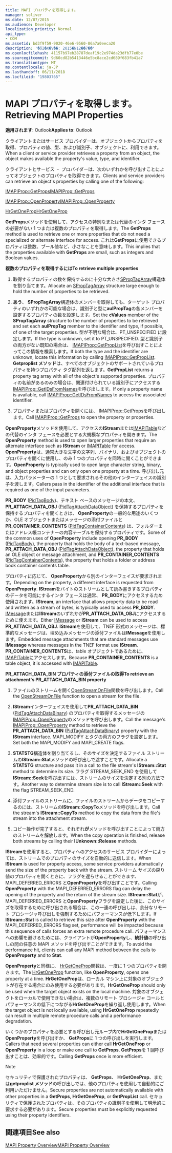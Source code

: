 ```yaml
---
title: MAPI プロパティを取得します。
manager: soliver
ms.date: 12/07/2015
ms.audience: Developer
localization_priority: Normal
api_type:
- COM
ms.assetid: bd3f9f59-9020-46e6-9560-86a7a0eeca20
description: '�ŏI�X�V��: 2015�N12��7��'
ms.openlocfilehash: 41157b97eb28787deaf19c2e974da23dfb77e0be
ms.sourcegitcommit: 9d60cd82b5413446e5bc8ace2cd689f683fb41a7
ms.translationtype: MT
ms.contentlocale: ja-JP
ms.lasthandoff: 06/11/2018
ms.locfileid: "19803765"
---
```

# <a name="retrieving-mapi-properties"></a><span data-ttu-id="15c82-103">MAPI プロパティを取得します。</span><span class="sxs-lookup"><span data-stu-id="15c82-103">Retrieving MAPI Properties</span></span>

 
  
<span data-ttu-id="15c82-104">**適用されます**: Outlook</span><span class="sxs-lookup"><span data-stu-id="15c82-104">**Applies to**: Outlook</span></span> 
  
<span data-ttu-id="15c82-105">クライアントまたはサービス プロバイダーは、オブジェクトからプロパティを取得、プロパティの値、型、および識別子、オブジェクトに、利用できます。</span><span class="sxs-lookup"><span data-stu-id="15c82-105">When a client or service provider retrieves a property from an object, the object makes available the property's value, type, and identifier.</span></span> 
  
<span data-ttu-id="15c82-106">クライアントとサービス ・ プロバイダーは、次のいずれかを呼び出すことによってオブジェクトのプロパティを取得できます。</span><span class="sxs-lookup"><span data-stu-id="15c82-106">Clients and service providers can retrieve an object's properties by calling one of the following:</span></span>
  
[<span data-ttu-id="15c82-107">IMAPIProp::GetProps</span><span class="sxs-lookup"><span data-stu-id="15c82-107">IMAPIProp::GetProps</span></span>](imapiprop-getprops.md)
  
[<span data-ttu-id="15c82-108">IMAPIProp::OpenProperty</span><span class="sxs-lookup"><span data-stu-id="15c82-108">IMAPIProp::OpenProperty</span></span>](imapiprop-openproperty.md)
  
[<span data-ttu-id="15c82-109">HrGetOneProp</span><span class="sxs-lookup"><span data-stu-id="15c82-109">HrGetOneProp</span></span>](hrgetoneprop.md)
  
<span data-ttu-id="15c82-110">**GetProps**メソッドを使用して、アクセスの特別なまたは代替のインタ フェースの必要がない 1 つまたは複数のプロパティを取得します。</span><span class="sxs-lookup"><span data-stu-id="15c82-110">The **GetProps** method is used to retrieve one or more properties that do not need a specialized or alternate interface for access.</span></span> <span data-ttu-id="15c82-111">これは**GetProps**に使用できるプロパティは整数、ブール値など、小さなことを意味します。</span><span class="sxs-lookup"><span data-stu-id="15c82-111">This implies that the properties available with **GetProps** are small, such as integers and Boolean values.</span></span> 
  
 <span data-ttu-id="15c82-112">**複数のプロパティを取得するには**</span><span class="sxs-lookup"><span data-stu-id="15c82-112">**To retrieve multiple properties**</span></span>
  
1. <span data-ttu-id="15c82-113">取得するプロパティの数を保持するのに十分な大きさ[SPropTagArray](sproptagarray.md)構造体を割り当てます。</span><span class="sxs-lookup"><span data-stu-id="15c82-113">Allocate an [SPropTagArray](sproptagarray.md) structure large enough to hold the number of properties to be retrieved.</span></span> 
    
2. <span data-ttu-id="15c82-114">**あう**、 **SPropTagArray**構造体のメンバーを取得しても、ターゲット プロパティのいずれかの可能な場合は、識別子と型に**aulPropTag**の各メンバーを設定するプロパティの数を設定します。</span><span class="sxs-lookup"><span data-stu-id="15c82-114">Set the **cValues** member of the **SPropTagArray** structure to the number of properties to be retrieved and set each **aulPropTag** member to the identifier and type, if possible, of one of the target properties.</span></span> <span data-ttu-id="15c82-115">型が不明な場合は、PT_UNSPECIFIED に設定します。</span><span class="sxs-lookup"><span data-stu-id="15c82-115">If the type is unknown, set it to PT_UNSPECIFIED.</span></span> <span data-ttu-id="15c82-116">型と識別子の両方がない既知の場合は、 [IMAPIProp::GetPropList](imapiprop-getproplist.md)を呼び出すことによってこの情報を検索します。</span><span class="sxs-lookup"><span data-stu-id="15c82-116">If both the type and the identifier are unknown, locate this information by calling [IMAPIProp::GetPropList](imapiprop-getproplist.md).</span></span> <span data-ttu-id="15c82-117">**Getproplist メソッド**は、すべてのオブジェクトのサポートされているプロパティを持つプロパティ タグ配列を返します。</span><span class="sxs-lookup"><span data-stu-id="15c82-117">**GetPropList** returns a property tag array with all of the object's supported properties.</span></span> <span data-ttu-id="15c82-118">プロパティの名前があるのみの場合は、関連付けられている識別子にアクセスする[IMAPIProp::GetIDsFromNames](imapiprop-getidsfromnames.md)を呼び出します。</span><span class="sxs-lookup"><span data-stu-id="15c82-118">If only a property name is available, call [IMAPIProp::GetIDsFromNames](imapiprop-getidsfromnames.md) to access the associated identifier.</span></span> 
    
3. <span data-ttu-id="15c82-119">プロパティまたはプロパティを開くには、 [IMAPIProp::GetProps](imapiprop-getprops.md)を呼び出します。</span><span class="sxs-lookup"><span data-stu-id="15c82-119">Call [IMAPIProp::GetProps](imapiprop-getprops.md) to open the property or properties.</span></span> 
    
<span data-ttu-id="15c82-120">**OpenProperty**メソッドを使用して、アクセスの**IStream**または[IMAPITable](imapitableiunknown.md)などの代替のインタ フェースを必要とする大規模なプロパティを開きます。</span><span class="sxs-lookup"><span data-stu-id="15c82-120">The **OpenProperty** method is used to open larger properties that require an alternate interface such as **IStream** or [IMAPITable](imapitableiunknown.md) for access.</span></span> <span data-ttu-id="15c82-121">**OpenProperty**は、通常大きな文字の文字列、バイナリ、およびオブジェクトのプロパティを開くに使用し、のみ 1 つのプロパティを同時に開くことができます。</span><span class="sxs-lookup"><span data-stu-id="15c82-121">**OpenProperty** is typically used to open large character string, binary, and object properties and can only open one property at a time.</span></span> <span data-ttu-id="15c82-122">呼び出し元は、入力パラメーターの 1 つとして要求されるその他のインターフェイスの識別子を渡します。</span><span class="sxs-lookup"><span data-stu-id="15c82-122">Callers pass in the identifier of the additional interface that is required as one of the input parameters.</span></span> 
  
<span data-ttu-id="15c82-123">**PR_BODY** ([PidTagBody](pidtagbody-canonical-property.md))、テキスト ベースのメッセージの本文、 **PR_ATTACH_DATA_OBJ** ([PidTagAttachDataObject](pidtagattachdataobject-canonical-property.md)) を保持するプロパティを保持するプロパティを開くときは、 **OpenProperty**の一般的な用途のいくつか、OLE オブジェクトまたはメッセージの添付ファイルと**PR_CONTAINER_CONTENTS** ([PidTagContainerContents](pidtagcontainercontents-canonical-property.md)) は、フォルダーまたはアドレス帳コンテナーの内容テーブルを保持するプロパティです。</span><span class="sxs-lookup"><span data-stu-id="15c82-123">Some of the common uses of **OpenProperty** include opening **PR_BODY** ([PidTagBody](pidtagbody-canonical-property.md)), the property that holds the body of a text-based message, **PR_ATTACH_DATA_OBJ** ([PidTagAttachDataObject](pidtagattachdataobject-canonical-property.md)), the property that holds an OLE object or message attachment, and **PR_CONTAINER_CONTENTS** ([PidTagContainerContents](pidtagcontainercontents-canonical-property.md)), the property that holds a folder or address book container contents table.</span></span> 
  
<span data-ttu-id="15c82-124">プロパティに応じて、 **OpenProperty**から別のインターフェイスが要求されます。</span><span class="sxs-lookup"><span data-stu-id="15c82-124">Depending on the property, a different interface is requested from **OpenProperty**.</span></span> <span data-ttu-id="15c82-125">**IStream**をバイトのストリームとして読み書きするプロパティのデータを可能にするインタ フェースは通常、 **PR_BODY**にアクセスするため使用されます。</span><span class="sxs-lookup"><span data-stu-id="15c82-125">**IStream**, an interface that allows property data to be read and written as a stream of bytes, is typically used to access **PR_BODY**.</span></span> <span data-ttu-id="15c82-126">[IMessage](imessageimapiprop.md)または**IStream**のいずれかが**PR_ATTACH_DATA_OBJ**にアクセスするために使えます。</span><span class="sxs-lookup"><span data-stu-id="15c82-126">Either [IMessage](imessageimapiprop.md) or **IStream** can be used to access **PR_ATTACH_DATA_OBJ**.</span></span> <span data-ttu-id="15c82-127">**IStream**を使用して、TNEF 形式のメッセージは、標準的なメッセージは、埋め込みメッセージの添付ファイルは**IMessage**を使用します。</span><span class="sxs-lookup"><span data-stu-id="15c82-127">Embedded message attachments that are standard messages use **IMessage** whereas messages in the TNEF format use **IStream**.</span></span> <span data-ttu-id="15c82-128">**PR_CONTAINER_CONTENTS**は、table オブジェクトであるために、 [IMAPITable](imapitableiunknown.md)にアクセスします。</span><span class="sxs-lookup"><span data-stu-id="15c82-128">Because **PR_CONTAINER_CONTENTS** is a table object, it is accessed with [IMAPITable](imapitableiunknown.md).</span></span>
  
 <span data-ttu-id="15c82-129">**PR_ATTACH_DATA_BIN プロパティの添付ファイルの取得**</span><span class="sxs-lookup"><span data-stu-id="15c82-129">**To retrieve an attachment's PR_ATTACH_DATA_BIN property**</span></span>
  
1. <span data-ttu-id="15c82-130">ファイルのストリームを開く[OpenStreamOnFile](openstreamonfile.md)関数を呼び出します。</span><span class="sxs-lookup"><span data-stu-id="15c82-130">Call the [OpenStreamOnFile](openstreamonfile.md) function to open a stream for the file.</span></span> 
    
2. <span data-ttu-id="15c82-131">**IStream**インターフェイスを使用して**PR_ATTACH_DATA_BIN** ([PidTagAttachDataBinary](pidtagattachdatabinary-canonical-property.md)) のプロパティを取得するメッセージの[IMAPIProp::OpenProperty](imapiprop-openproperty.md)のメソッドを呼び出します。</span><span class="sxs-lookup"><span data-stu-id="15c82-131">Call the message's [IMAPIProp::OpenProperty](imapiprop-openproperty.md) method to retrieve the **PR_ATTACH_DATA_BIN** ([PidTagAttachDataBinary](pidtagattachdatabinary-canonical-property.md)) property with the **IStream** interface.</span></span> <span data-ttu-id="15c82-132">MAPI_MODIFY とタグの両方のフラグを設定します。</span><span class="sxs-lookup"><span data-stu-id="15c82-132">Set both the MAPI_MODIFY and MAPI_CREATE flags.</span></span> 
    
3. <span data-ttu-id="15c82-133">**STATSTG**構造体を割り当てるし、そのサイズを決定するファイル ストリームの**IStream::Stat**メソッドの呼び出しで渡すことです。</span><span class="sxs-lookup"><span data-stu-id="15c82-133">Allocate a **STATSTG** structure and pass it in a call to the file stream's **IStream::Stat** method to determine its size.</span></span> <span data-ttu-id="15c82-134">フラグ STREAM_SEEK_END を使用して**IStream::Seek**を呼び出すには、ストリームのサイズを決定する別の方法です。</span><span class="sxs-lookup"><span data-stu-id="15c82-134">Another way to determine stream size is to call **IStream::Seek** with the flag STREAM_SEEK_END.</span></span> 
    
4. <span data-ttu-id="15c82-135">添付ファイルのストリームに、ファイルのストリームからデータをコピーするのには、ストリームの**IStream::CopyTo**メソッドを呼び出します。</span><span class="sxs-lookup"><span data-stu-id="15c82-135">Call the stream's **IStream::CopyTo** method to copy the data from the file's stream into the attachment stream.</span></span> 
    
5. <span data-ttu-id="15c82-136">コピー操作が完了すると、それぞれ**が**メソッドを呼び出すことによって両方のストリームを解放します。</span><span class="sxs-lookup"><span data-stu-id="15c82-136">When the copy operation is finished, release both streams by calling their **IUnknown::Release** methods.</span></span> 
    
<span data-ttu-id="15c82-137">**IStream**を使用すると、プロパティへのアクセスのサービス プロバイダーによっては、ストリームでのプロパティのサイズを自動的に送信します。</span><span class="sxs-lookup"><span data-stu-id="15c82-137">When **IStream** is used for property access, some service providers automatically send the size of the property back with the stream.</span></span> <span data-ttu-id="15c82-138">ストリーム サイズの戻り値のプロパティを開くときに、フラグを遅らせることができます、MAPI_DEFERRED_ERRORS と**OpenProperty**を呼び出すことです。</span><span class="sxs-lookup"><span data-stu-id="15c82-138">Calling **OpenProperty** with the MAPI_DEFERRED_ERRORS flag can delay the opening of the property and the return of the stream size.</span></span> <span data-ttu-id="15c82-139">**IStream::Stat**が、MAPI_DEFERRED_ERRORS と**OpenProperty**フラグを設定した後に、このサイズを取得するために呼び出される場合は、この一連の呼び出しは、余分なリモート プロシージャ呼び出しを強制するためにパフォーマンスが低下します。</span><span class="sxs-lookup"><span data-stu-id="15c82-139">If **IStream::Stat** is called to retrieve this size after **OpenProperty** with the MAPI_DEFERRED_ERRORS flag set, performance will be impacted because this sequence of calls forces an extra remote procedure call.</span></span> <span data-ttu-id="15c82-140">パフォーマンスへの影響を避けるためには、クライアントが**OpenProperty**し、**統計値**の呼び出しの間の任意の MAPI メソッドを呼び出すことができます。</span><span class="sxs-lookup"><span data-stu-id="15c82-140">To avoid the performance hit, clients can call any MAPI method between the calls to **OpenProperty** and to **Stat**.</span></span>
  
<span data-ttu-id="15c82-141">**OpenProperty**と同様に、 [HrGetOneProp](hrgetoneprop.md)関数は、一度に 1 つのプロパティを開きます。</span><span class="sxs-lookup"><span data-stu-id="15c82-141">The [HrGetOneProp](hrgetoneprop.md) function, like **OpenProperty**, opens one property at a time.</span></span> <span data-ttu-id="15c82-142">**HrGetOneProp**は、ローカル マシン上に対象のオブジェクトが存在する場合にのみ使用する必要があります。</span><span class="sxs-lookup"><span data-stu-id="15c82-142">**HrGetOneProp** should only be used when the target object exists on the local machine.</span></span> <span data-ttu-id="15c82-143">対象のオブジェクトをローカルで使用できない場合は、複数のリモート プロシージャ コールとパフォーマンスの低下につながる**HrGetOneProp**を繰り返し使用します。</span><span class="sxs-lookup"><span data-stu-id="15c82-143">When the target object is not locally available, using **HrGetOneProp** repeatedly can result in multiple remote procedure calls and a performance degradation.</span></span> 
  
<span data-ttu-id="15c82-144">いくつかのプロパティを必要とする呼び出し元ループ内で**HrGetOneProp**または**OpenProperty**を呼び出すか、 **GetProps**に 1 つの呼び出しを実行します。</span><span class="sxs-lookup"><span data-stu-id="15c82-144">Callers that need several properties can either call **HrGetOneProp** or **OpenProperty** in a loop or make one call to **GetProps**.</span></span> <span data-ttu-id="15c82-145">**GetProps**を 1 回呼び出すことは、効率的です。</span><span class="sxs-lookup"><span data-stu-id="15c82-145">Calling **GetProps** once is more efficient.</span></span> 
  
> [!NOTE]
> <span data-ttu-id="15c82-146">セキュリティで保護されたプロパティは、 **GetProps**、 **HrGetOneProp**、または**getproplist メソッド**の呼び出しでは、他のプロパティを使用して自動的にご利用いただけません。</span><span class="sxs-lookup"><span data-stu-id="15c82-146">Secure properties are not automatically available with other properties in a **GetProps**, **HrGetOneProp**, or **GetPropList** call.</span></span> <span data-ttu-id="15c82-147">セキュリティで保護されたプロパティは、そのプロパティの識別子を使用して明示的に要求する必要があります。</span><span class="sxs-lookup"><span data-stu-id="15c82-147">Secure properties must be explicitly requested using their property identifiers.</span></span> 
  
## <a name="see-also"></a><span data-ttu-id="15c82-148">関連項目</span><span class="sxs-lookup"><span data-stu-id="15c82-148">See also</span></span>



[<span data-ttu-id="15c82-149">MAPI Property Overview</span><span class="sxs-lookup"><span data-stu-id="15c82-149">MAPI Property Overview</span></span>](mapi-property-overview.md)

